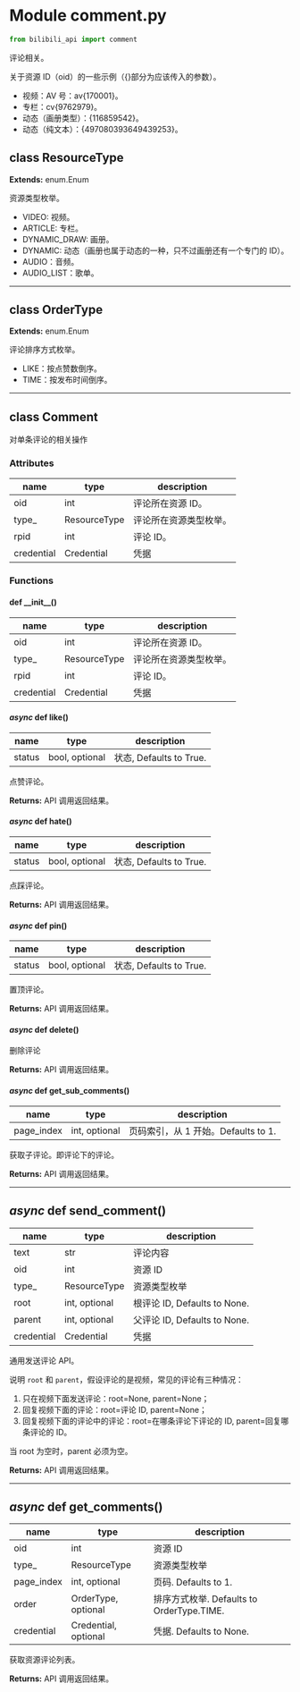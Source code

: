 # Module comment.py

```python
from bilibili_api import comment
```

评论相关。

关于资源 ID（oid）的一些示例（{}部分为应该传入的参数）。

+ 视频：AV 号：av{170001}。
+ 专栏：cv{9762979}。
+ 动态（画册类型）：{116859542}。
+ 动态（纯文本）：{497080393649439253}。

## class ResourceType

**Extends:** enum.Enum

资源类型枚举。

+ VIDEO: 视频。
+ ARTICLE: 专栏。
+ DYNAMIC_DRAW: 画册。
+ DYNAMIC: 动态（画册也属于动态的一种，只不过画册还有一个专门的 ID）。
+ AUDIO：音频。
+ AUDIO_LIST：歌单。

---

## class OrderType

**Extends:** enum.Enum

评论排序方式枚举。

+ LIKE：按点赞数倒序。
+ TIME：按发布时间倒序。

---


## class Comment

对单条评论的相关操作

### Attributes

| name       | type         | description            |
| ---------- | ------------ | ---------------------- |
| oid        | int          | 评论所在资源 ID。      |
| type\_      | ResourceType | 评论所在资源类型枚举。 |
| rpid       | int          | 评论 ID。              |
| credential | Credential   | 凭据                   |

### Functions

#### def \_\_init\_\_()

| name       | type         | description            |
| ---------- | ------------ | ---------------------- |
| oid        | int          | 评论所在资源 ID。      |
| type\_      | ResourceType | 评论所在资源类型枚举。 |
| rpid       | int          | 评论 ID。              |
| credential | Credential   | 凭据                   |

#### _async_ def like()

| name   | type           | description             |
| ------ | -------------- | ----------------------- |
| status | bool, optional | 状态, Defaults to True. |

点赞评论。

**Returns:** API 调用返回结果。

#### _async_ def hate()

| name   | type           | description             |
| ------ | -------------- | ----------------------- |
| status | bool, optional | 状态, Defaults to True. |

点踩评论。

**Returns:** API 调用返回结果。

#### _async_ def pin()

| name   | type           | description             |
| ------ | -------------- | ----------------------- |
| status | bool, optional | 状态, Defaults to True. |

置顶评论。

**Returns:** API 调用返回结果。

#### _async_ def delete()

删除评论

**Returns:** API 调用返回结果。

#### _async_ def get_sub_comments()

| name       | type          | description                         |
| ---------- | ------------- | ----------------------------------- |
| page_index | int, optional | 页码索引，从 1 开始。Defaults to 1. |

获取子评论。即评论下的评论。

**Returns:** API 调用返回结果。

---

## _async_ def send_comment()

| name       | type          | description                  |
| ---------- | ------------- | ---------------------------- |
| text       | str           | 评论内容                     |
| oid        | int           | 资源 ID                      |
| type\_      | ResourceType  | 资源类型枚举                 |
| root       | int, optional | 根评论 ID, Defaults to None. |
| parent     | int, optional | 父评论 ID, Defaults to None. |
| credential | Credential    | 凭据                         |

通用发送评论 API。

说明 `root` 和 `parent`，假设评论的是视频，常见的评论有三种情况：

1. 只在视频下面发送评论：root=None, parent=None；
2. 回复视频下面的评论：root=评论 ID, parent=None；
3. 回复视频下面的评论中的评论：root=在哪条评论下评论的 ID, parent=回复哪条评论的 ID。

当 root 为空时，parent 必须为空。

**Returns:** API 调用返回结果。

---

## _async_ def get_comments()

| name       | type                 | description                               |
| ---------- | -------------------- | ----------------------------------------- |
| oid        | int                  | 资源 ID                                   |
| type\_     | ResourceType         | 资源类型枚举                              |
| page_index | int, optional        | 页码. Defaults to 1.                      |
| order      | OrderType, optional  | 排序方式枚举. Defaults to OrderType.TIME. |
| credential | Credential, optional | 凭据. Defaults to None.                   |

获取资源评论列表。

**Returns:** API 调用返回结果。